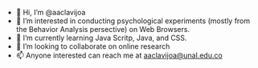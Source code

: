 - 👋 Hi, I’m @aaclavijoa
- 👀 I’m interested in conducting psychological experiments (mostly from the Behavior Analysis persective) on Web Browsers.
- 🌱 I’m currently learning Java Scritp, Java, and CSS.
- 💞️ I’m looking to collaborate on online research
- 📫 Anyone interested can reach me at aaclavijoa@unal.edu.co

<!---
aaclavijoa/aaclavijoa is a ✨ special ✨ repository because its `README.md` (this file) appears on your GitHub profile.
You can click the Preview link to take a look at your changes.
--->
